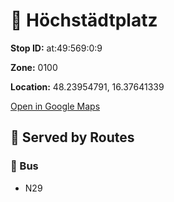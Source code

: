 # 🚉 Höchstädtplatz


**Stop ID:** at:49:569:0:9

**Zone:** 0100

**Location:** 48.23954791, 16.37641339

[Open in Google Maps](https://www.google.com/maps?q=48.23954791,16.37641339)

## 🚆 Served by Routes

### 🚌 Bus
- N29